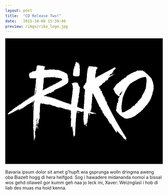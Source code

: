 ```yaml
---
layout: post
title:  "CD Release Two!"
date:   2015-10-08 15:39:40
preview: /imgs/riko_logo.jpg
---
```


![Picture 1](/imgs/logo/riko_logo.jpg)

Bavaria ipsum dolor sit amet g’hupft wia gsprunga wolln dringma aweng oba Biazelt hogg di hera helfgod. Sog i hawadere midananda nomoi a bissal wos gehd ollaweil gor kumm geh naa jo leck mi, Xaver: Weiznglasl i hob di liab des muas ma hoid kenna.
